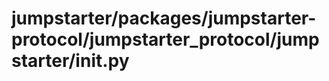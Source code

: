 # jumpstarter/packages/jumpstarter-protocol/jumpstarter_protocol/jumpstarter/__init__.py

```python

```